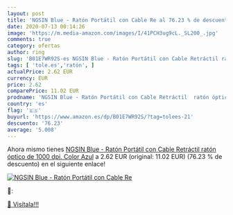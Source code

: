 ```yaml
---
layout: post
title: 'NGSIN Blue - Ratón Portátil con Cable Re al 76.23 % de descuento'
date: 2020-07-13 00:14:26
image: 'https://m.media-amazon.com/images/I/41PCH3ug9cL._SL200_.jpg'
comments: true
category: ofertas
author: ring
slug: 'B01E7WR92S-es NGSIN Blue - Ratón Portátil con Cable Retráctil ratón...'
tags: [ 'tole.es','ratón', ]
actualPrice: 2.62 EUR
currency: EUR
price: 2.62
comparePrice: 11.02 EUR
prodname: 'NGSIN Blue - Ratón Portátil con Cable Retráctil  ratón óptico de 1000 dpi. Color Azul'
country: 'es'
flag: '🇪🇸'
buyurl: 'https://www.amazon.es/dp/B01E7WR92S/?tag=tolees-21'
descuento: '76.23'
average: '5.008'
---
```


Ahora mismo tienes [NGSIN Blue - Ratón Portátil con Cable Retráctil  ratón óptico de 1000 dpi. Color Azul](https://www.amazon.es/dp/B01E7WR92S/?tag=tolees-21) a 2.62 EUR (original: 11.02 EUR) (76.23 %  de descuento) en el siguiente enlace!

[![NGSIN Blue - Ratón Portátil con Cable Re](https://m.media-amazon.com/images/I/41PCH3ug9cL._SL200_.jpg)](https://www.amazon.es/dp/B01E7WR92S/?tag=tolees-21)

🔎:


[🛒 Visítala!!!](https://www.amazon.es/dp/B01E7WR92S/?tag=tolees-21)
